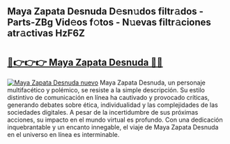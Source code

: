 ## Maya Zapata Desnuda D𝚎sn𝚞dos filtr𝚊dos - Parts-ZBg Vid𝚎os f𝚘tos - N𝚞evas filtr𝚊ciones atr𝚊ctivas HzF6Z

# <h2><a href="http://mbd8e0.tromn.icu/?c=Maya+Zapata+Desnuda">🔗👉👉👉 Maya Zapata Desnuda 🔗🔗</a></h2>

[![Maya Zapata Desnuda nuevo](https://i.imgur.com/pEAQMta.gif)](http://mbd8e0.tromn.icu/?c=Maya+Zapata+Desnuda)
Maya Zapata Desnuda, un personaje multifacético y polémico, se resiste a la simple descripción. Su estilo distintivo de comunicación en línea ha cautivado y provocado críticas, generando debates sobre ética, individualidad y las complejidades de las sociedades digitales. A pesar de la incertidumbre de sus próximas acciones, su impacto en el mundo virtual es profundo. Con una dedicación inquebrantable y un encanto innegable, el viaje de Maya Zapata Desnuda en el universo en línea es interminable.
